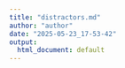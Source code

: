 ```yaml
---
title: "distractors.md"
author: "author"
date: "2025-05-23_17-53-42"
output:
  html_document: default
---
```

